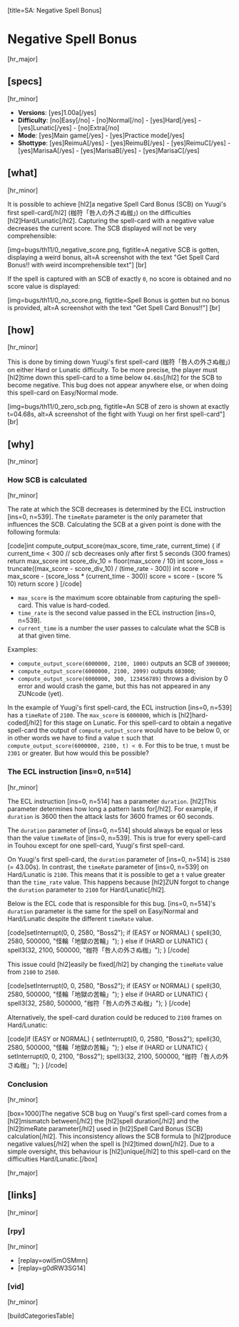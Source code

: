 [title=SA: Negative Spell Bonus]
# Negative Spell Bonus
[hr_major]

## [specs]
[hr_minor]  

* **Versions**: [yes]1.00a[/yes] 
* **Difficulty**: [no]Easy[/no] - [no]Normal[/no] - [yes]Hard[/yes] - [yes]Lunatic[/yes] - [no]Extra[/no]
* **Mode**: [yes]Main game[/yes] - [yes]Practice mode[/yes]
* **Shottype**: [yes]ReimuA[/yes] - [yes]ReimuB[/yes] - [yes]ReimuC[/yes] - [yes]MarisaA[/yes] - [yes]MarisaB[/yes] - [yes]MarisaC[/yes]

## [what]
[hr_minor]

It is possible to achieve [hl2]a negative Spell Card Bonus (SCB) on Yuugi's first spell-card[/hl2] (枷符「咎人の外さぬ枷」) on the difficulties [hl2]Hard/Lunatic[/hl2]. Capturing the spell-card with a negative value decreases the current score. The SCB displayed will not be very comprehensible:

[img=bugs/th11/0_negative_score.png, figtitle=A negative SCB is gotten, displaying a weird bonus, alt=A screenshot with the text "Get Spell Card Bonus!! with weird incomprehensible text"] [br]

If the spell is captured with an SCB of exactly ``0``, no score is obtained and no score value is displayed:

[img=bugs/th11/0_no_score.png, figtitle=Spell Bonus is gotten but no bonus is provided, alt=A screenshot with the text "Get Spell Card Bonus!!"] [br]

## [how]
[hr_minor]

This is done by timing down Yuugi's first spell-card (枷符「咎人の外さぬ枷」) on either Hard or Lunatic difficulty. To be more precise, the player must [hl2]time down this spell-card to a time below ``04.68s``[/hl2] for the SCB to become negative. This bug does not appear anywhere else, or when doing this spell-card on Easy/Normal mode.

[img=bugs/th11/0_zero_scb.png, figtitle=An SCB of zero is shown at exactly t=04.68s, alt=A screenshot of the fight with Yuugi on her first spell-card"] [br]

## [why]
[hr_minor]

### How SCB is calculated
[hr_minor]

The rate at which the SCB decreases is determined by the ECL instruction [ins=0, n=539]. The ``timeRate`` parameter is the only parameter that influences the SCB. Calculating the SCB at a given point is done with the following formula:

[code]int compute_output_score(max_score, time_rate, current_time) {
    if current_time < 300 // scb decreases only after first 5 seconds (300 frames)
        return max_score
    int score_div_10 = floor(max_score / 10)
    int score_loss = truncate((max_score - score_div_10) / (time_rate - 300))
    int score = max_score - (score_loss * (current_time - 300))
    score = score - (score % 10)
    return score
}
[/code]

+ ``max_score`` is the maximum score obtainable from capturing the spell-card. This value is hard-coded.
+ ``time_rate`` is the second value passed in the ECL instruction [ins=0, n=539].
+ ``current_time`` is a number the user passes to calculate what the SCB is at that given time.

Examples:
+ ``compute_output_score(6000000, 2100, 1000)`` outputs an SCB of ``3900000``;
+ ``compute_output_score(6000000, 2100, 2099)`` outputs ``603000``;
+ ``compute_output_score(6000000, 300, 123456789)`` throws a division by 0 error and would crash the game, but this has not appeared in any ZUNcode (yet).

In the example of Yuugi's first spell-card, the ECL instruction [ins=0, n=539] has a ``timeRate`` of ``2100``. The ``max_score`` is ``6000000``, which is [hl2]hard-coded[/hl2] for this stage on Lunatic. For this spell-card to obtain a negative spell-card the output of ``compute_output_score`` would have to be below 0, or in other words we have to find a value ``t`` such that ``compute_output_score(6000000, 2100, t) < 0``. For this to be true, ``t`` must be ``2301`` or greater. But how would this be possible?

### The ECL instruction [ins=0, n=514]
[hr_minor]

The ECL instruction [ins=0, n=514] has a parameter ``duration``. [hl2]This parameter determines how long a pattern lasts for[/hl2]. For example, if ``duration`` is 3600 then the attack lasts for 3600 frames or 60 seconds.

The ``duration`` parameter of [ins=0, n=514] should always be equal or less than the value ``timeRate`` of [ins=0, n=539]. This is true for every spell-card in Touhou except for one spell-card, Yuugi's first spell-card.

On Yuugi's first spell-card, the ``duration`` parameter of [ins=0, n=514] is ``2580`` (= 43.00s). In contrast, the ``timeRate`` parameter of [ins=0, n=539] on Hard/Lunatic is ``2100``. This means that it is possible to get a ``t`` value greater than the ``time_rate`` value. This happens because [hl2]ZUN forgot to change the ``duration`` parameter to ``2100`` for Hard/Lunatic[/hl2].

Below is the ECL code that is responsible for this bug. [ins=0, n=514]'s ``duration`` parameter is the same for the spell on Easy/Normal and Hard/Lunatic despite the different ``timeRate`` value.

[code]setInterrupt(0, 0, 2580, "Boss2");
if (EASY or NORMAL) {
    spell(30, 2580, 500000, "怪輪「地獄の苦輪」");
} else if (HARD or LUNATIC) {
    spell3(32, 2100, 500000, "枷符「咎人の外さぬ枷」");
} 
[/code]

This issue could [hl2]easily be fixed[/hl2] by changing the ``timeRate`` value from ``2100`` to ``2580``.

[code]setInterrupt(0, 0, 2580, "Boss2");
if (EASY or NORMAL) {
    spell(30, 2580, 500000, "怪輪「地獄の苦輪」");
} else if (HARD or LUNATIC) {
    spell3(32, 2580, 500000, "枷符「咎人の外さぬ枷」");
} 
[/code]

Alternatively, the spell-card duration could be reduced to ``2100`` frames on Hard/Lunatic:

[code]if (EASY or NORMAL) {
    setInterrupt(0, 0, 2580, "Boss2");
    spell(30, 2580, 500000, "怪輪「地獄の苦輪」");
} else if (HARD or LUNATIC) {
    setInterrupt(0, 0, 2100, "Boss2");
    spell3(32, 2100, 500000, "枷符「咎人の外さぬ枷」");
} 
[/code]

### Conclusion
[hr_minor]

[box=1000]The negative SCB bug on Yuugi's first spell-card comes from a [hl2]mismatch between[/hl2] the [hl2]spell duration[/hl2] and the [hl2]timeRate parameter[/hl2] used in [hl2]Spell Card Bonus (SCB) calculation[/hl2]. This inconsistency allows the SCB formula to [hl2]produce negative values[/hl2] when the spell is [hl2]timed down[/hl2]. Due to a simple oversight, this behaviour is [hl2]unique[/hl2] to this spell-card on the difficulties Hard/Lunatic.[/box]

[hr_major]
## [links]
[hr_minor]
### [rpy]
[hr_minor]

+ [replay=owI5mOSMmn]
+ [replay=g0dRW3SG14]

### [vid]
[hr_minor]

[buildCategoriesTable]